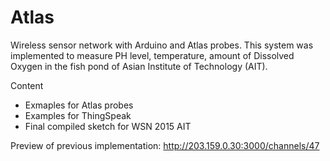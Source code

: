 # Atlas
Wireless sensor network with Arduino and Atlas probes. This system was implemented to measure PH level, temperature, amount of Dissolved Oxygen in the fish pond of Asian Institute of Technology (AIT).

Content
  - Exmaples for Atlas probes
  - Examples for ThingSpeak
  - Final compiled sketch for WSN 2015 AIT
  
Preview of previous implementation: http://203.159.0.30:3000/channels/47
